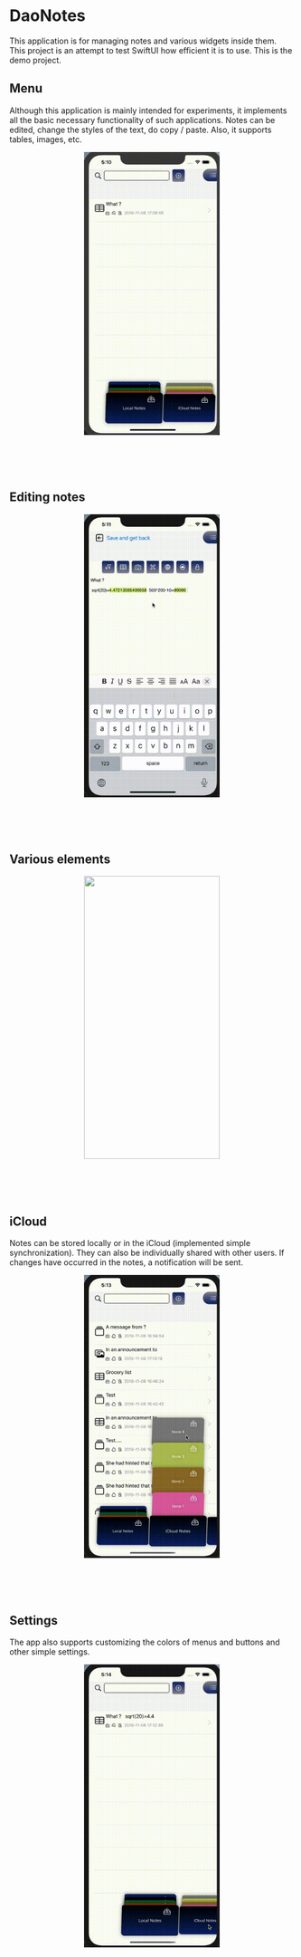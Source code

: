 # DaoNotes

This application is for managing notes and various widgets inside them. This project is an attempt to test SwiftUI how efficient it is to use. This is the demo project.

## Menu
Although this application is mainly intended for experiments, it implements all the basic necessary functionality of such  applications. Notes can be edited, change the styles of the text, do copy / paste. Also, it supports tables, images, etc.

<p align="center">
  <img src="menu.gif"  width="240" height="500" >
</p>
<br/>
<br/>
<br/>

## Editing notes

<p align="center">
  <img src="edit_note.gif"  width="240" height="500" >
</p>
<br/>
<br/>
<br/>

## Various elements

<p align="center">
  <img src="edit_misc.gif"  width="240" height="500" >
</p>
<br/>
<br/>
<br/>

## iCloud
Notes can be stored locally or in the iCloud (implemented simple synchronization). They can also be individually shared with other users. If changes have occurred in the notes, a notification will be sent.

<p align="center">
  <img src="icloud.gif"  width="240" height="500" >
</p>
<br/>
<br/>
<br/>

## Settings
The app also supports customizing the colors of menus and buttons and other simple settings.

<p align="center">
  <img src="colors.gif"  width="240" height="500" >
</p>



